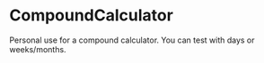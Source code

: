 # CompoundCalculator
Personal use for a compound calculator.
You can test with days or weeks/months.
